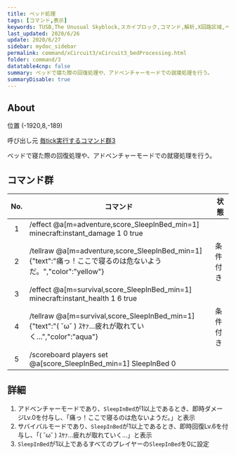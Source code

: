 ```yaml
---
title: ベッド処理
tags: [コマンド,表示]
keywords: TUSB,The Unusual Skyblock,スカイブロック,コマンド,解析,X回路区域,ベッド
last_updated: 2020/6/26
update: 2020/6/27
sidebar: mydoc_sidebar
permalink: command/xCircuit3/xCircuit3_bedProcessing.html
folder: command/3
datatable4cnp: false
summary: ベッドで寝た際の回復処理や、アドベンチャーモードでの就寝処理を行う。
summaryDisable: true
---
```


## About

<span class="tagYellow">位置</span> (-1920,8,-189)

<span class="tagBlack">呼び出し元</span> [毎tick実行するコマンド群3]({{site.baseurl}}/command/xCircuit3/xCircuit3_command.html)

ベッドで寝た際の回復処理や、アドベンチャーモードでの就寝処理を行う。

## コマンド群

|No.|コマンド|状態|
|:-:|-|-|
|1|/effect @a[m=adventure,score_SleepInBed_min=1] minecraft:instant_damage 1 0 true|
|2|/tellraw @a[m=adventure,score_SleepInBed_min=1] {"text":"痛っ！ここで寝るのは危ないようだ。","color":"yellow"}|条件付き|
|3|/effect @a[m=survival,score_SleepInBed_min=1] minecraft:instant_health 1 6 true|
|4|/tellraw @a[m=survival,score_SleepInBed_min=1] {"text":"( ˘ω˘ ) ｽﾔｧ…疲れが取れていく…","color":"aqua"}|条件付き|
|5|/scoreboard players set @a[score_SleepInBed_min=1] SleepInBed 0|

## 詳細

1. アドベンチャーモードであり、`SleepInBed`が1以上であるとき、即時ダメージLv.0を付与し、「痛っ！ここで寝るのは危ないようだ。」と表示
2. サバイバルモードであり、`SleepInBed`が1以上であるとき、即時回復Lv.6を付与し、「( ˘ω˘ ) ｽﾔｧ…疲れが取れていく…」と表示
3. `SleepInBed`が1以上であるすべてのプレイヤーの`SleepInBed`を0に設定
